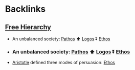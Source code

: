 
# Backlinks
## [Free Hierarchy](<Free Hierarchy.md>)
- An unbalanced society: [Pathos](<Pathos.md>) ⬆ [Logos](<Logos.md>) ⏬ [Ethos](<Ethos.md>)

- ### An unbalanced society: [Pathos](<Pathos.md>) ⬆ [Logos](<Logos.md>) ⏬ [Ethos](<Ethos.md>)

- [Aristotle](<Aristotle.md>) defined three modes of persuasion: [Ethos](<Ethos.md>)

